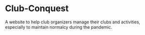 # Club-Conquest
A website to help club organizers manage their clubs and activities, especially to maintain normalcy during the pandemic.
